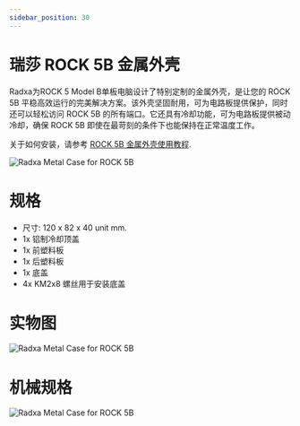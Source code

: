 ```yaml
---
sidebar_position: 30
---
```


# 瑞莎 ROCK 5B 金属外壳

Radxa为ROCK 5 Model B单板电脑设计了特别定制的金属外壳，是让您的 ROCK 5B 平稳高效运行的完美解决方案。该外壳坚固耐用，可为电路板提供保护，同时还可以轻松访问 ROCK 5B 的所有端口。它还具有冷却功能，可为电路板提供被动冷却，确保 ROCK 5B 即使在最苛刻的条件下也能保持在正常温度工作。

关于如何安装，请参考 [ROCK 5B 金属外壳使用教程](/rock5/rock5b/accessories/metal-case).

![Radxa Metal Case for ROCK 5B](/img/accessories/metal-case-1.webp)

# 规格

- 尺寸: 120 x 82 x 40 unit mm.
- 1x 铝制冷却顶盖
- 1x 前塑料板
- 1x 后塑料板
- 1x 底盖
- 4x KM2x8 螺丝用于安装底盖

# 实物图

![Radxa Metal Case for ROCK 5B](/img/accessories/metal-case-2.webp)

# 机械规格

![Radxa Metal Case for ROCK 5B](/img/accessories/metal-case-3.webp)
